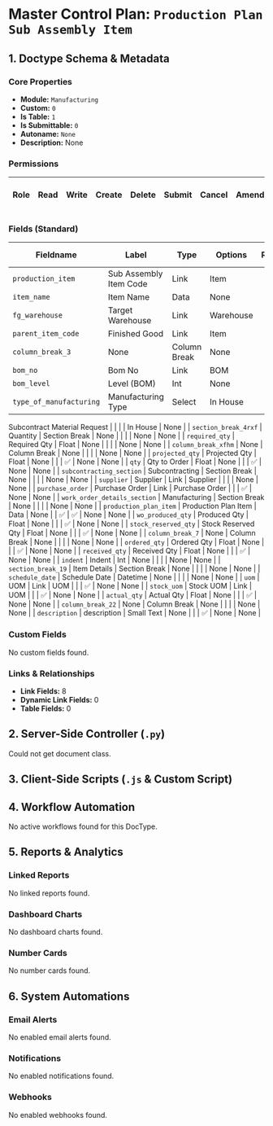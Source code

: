 # Master Control Plan: `Production Plan Sub Assembly Item`

## 1. Doctype Schema & Metadata

### Core Properties
- **Module:** `Manufacturing`
- **Custom:** `0`
- **Is Table:** `1`
- **Is Submittable:** `0`
- **Autoname:** `None`
- **Description:** None

### Permissions
| Role | Read | Write | Create | Delete | Submit | Cancel | Amend | Report | Import | Export | Print | Email | Share | Set User Perms |
|---|---|---|---|---|---|---|---|---|---|---|---|---|---|---|


### Fields (Standard)
| Fieldname | Label | Type | Options | Required | Hidden | Read Only | Default | Description |
|---|---|---|---|---|---|---|---|---|
| `production_item` | Sub Assembly Item Code | Link | Item |  |  | ✅ | None | None |
| `item_name` | Item Name | Data | None |  |  | ✅ | None | None |
| `fg_warehouse` | Target Warehouse | Link | Warehouse |  |  |  | None | None |
| `parent_item_code` | Finished Good | Link | Item |  |  | ✅ | None | None |
| `column_break_3` | None | Column Break | None |  |  |  | None | None |
| `bom_no` | Bom No | Link | BOM |  |  |  | None | None |
| `bom_level` | Level (BOM) | Int | None |  |  | ✅ | None | None |
| `type_of_manufacturing` | Manufacturing Type | Select | In House
Subcontract
Material Request |  |  |  | In House | None |
| `section_break_4rxf` | Quantity | Section Break | None |  |  |  | None | None |
| `required_qty` | Required Qty | Float | None |  |  |  | None | None |
| `column_break_xfhm` | None | Column Break | None |  |  |  | None | None |
| `projected_qty` | Projected Qty | Float | None |  |  | ✅ | None | None |
| `qty` | Qty to Order | Float | None |  |  | ✅ | None | None |
| `subcontracting_section` | Subcontracting | Section Break | None |  |  |  | None | None |
| `supplier` | Supplier | Link | Supplier |  |  |  | None | None |
| `purchase_order` | Purchase Order | Link | Purchase Order |  |  | ✅ | None | None |
| `work_order_details_section` | Manufacturing | Section Break | None |  |  |  | None | None |
| `production_plan_item` | Production Plan Item | Data | None |  | ✅ | ✅ | None | None |
| `wo_produced_qty` | Produced Qty | Float | None |  |  | ✅ | None | None |
| `stock_reserved_qty` | Stock Reserved Qty | Float | None |  |  | ✅ | None | None |
| `column_break_7` | None | Column Break | None |  |  |  | None | None |
| `ordered_qty` | Ordered Qty | Float | None |  |  | ✅ | None | None |
| `received_qty` | Received Qty | Float | None |  |  | ✅ | None | None |
| `indent` | Indent | Int | None |  |  |  | None | None |
| `section_break_19` | Item Details | Section Break | None |  |  |  | None | None |
| `schedule_date` | Schedule Date | Datetime | None |  |  |  | None | None |
| `uom` | UOM | Link | UOM |  |  | ✅ | None | None |
| `stock_uom` | Stock UOM | Link | UOM |  |  | ✅ | None | None |
| `actual_qty` | Actual Qty | Float | None |  |  | ✅ | None | None |
| `column_break_22` | None | Column Break | None |  |  |  | None | None |
| `description` | description | Small Text | None |  |  | ✅ | None | None |


### Custom Fields
No custom fields found.


### Links & Relationships
- **Link Fields:** 8
- **Dynamic Link Fields:** 0
- **Table Fields:** 0

## 2. Server-Side Controller (`.py`)
Could not get document class.


## 3. Client-Side Scripts (`.js` & Custom Script)




## 4. Workflow Automation
No active workflows found for this DocType.


## 5. Reports & Analytics
### Linked Reports
No linked reports found.


### Dashboard Charts
No dashboard charts found.


### Number Cards
No number cards found.


## 6. System Automations
### Email Alerts
No enabled email alerts found.


### Notifications
No enabled notifications found.


### Webhooks
No enabled webhooks found.
